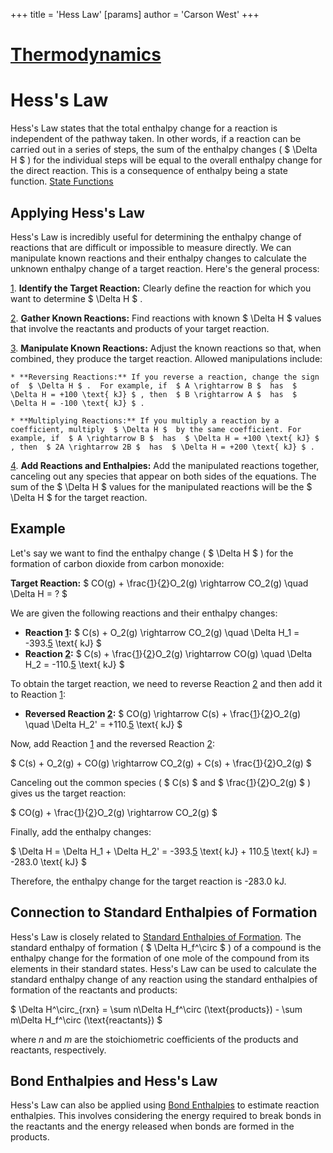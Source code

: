 +++
 title = 'Hess Law'
[params]
	author = 'Carson West'
+++
# [Thermodynamics](./../thermodynamics/)
# Hess's Law 
Hess's Law states that the total enthalpy change for a reaction is independent of the pathway taken.  In other words, if a reaction can be carried out in a series of steps, the sum of the enthalpy changes ( $ \Delta H $ ) for the individual steps will be equal to the overall enthalpy change for the direct reaction. This is a consequence of enthalpy being a state function. [State Functions](./../state-functions/)

## Applying Hess's Law

Hess's Law is incredibly useful for determining the enthalpy change of reactions that are difficult or impossible to measure directly. We can manipulate known reactions and their enthalpy changes to calculate the unknown enthalpy change of a target reaction.  Here's the general process:

[1](./../1/). **Identify the Target Reaction:** Clearly define the reaction for which you want to determine  $ \Delta H $ .

[2](./../2/). **Gather Known Reactions:** Find reactions with known  $ \Delta H $  values that involve the reactants and products of your target reaction.

[3](./../3/). **Manipulate Known Reactions:**  Adjust the known reactions so that, when combined, they produce the target reaction.  Allowed manipulations include:

    * **Reversing Reactions:** If you reverse a reaction, change the sign of  $ \Delta H $ .  For example, if  $ A \rightarrow B $  has  $ \Delta H = +100 \text{ kJ} $ , then  $ B \rightarrow A $  has  $ \Delta H = -100 \text{ kJ} $ .

    * **Multiplying Reactions:** If you multiply a reaction by a coefficient, multiply  $ \Delta H $  by the same coefficient. For example, if  $ A \rightarrow B $  has  $ \Delta H = +100 \text{ kJ} $ , then  $ 2A \rightarrow 2B $  has  $ \Delta H = +200 \text{ kJ} $ .

[4](./../4/). **Add Reactions and Enthalpies:** Add the manipulated reactions together, canceling out any species that appear on both sides of the equations.  The sum of the  $ \Delta H $  values for the manipulated reactions will be the  $ \Delta H $  for the target reaction.

## Example

Let's say we want to find the enthalpy change ( $ \Delta H $ ) for the formation of carbon dioxide from carbon monoxide:

**Target Reaction:**  $ CO(g) + \frac{[1](./../1/)}{[2](./../2/)}O_2(g) \rightarrow CO_2(g) \quad \Delta H = ? $ 

We are given the following reactions and their enthalpy changes:

* **Reaction [1](./../1/):**  $ C(s) + O_2(g) \rightarrow CO_2(g) \quad \Delta H_1 = -393.[5](./../5/) \text{ kJ} $ 
* **Reaction [2](./../2/):**  $ C(s) + \frac{[1](./../1/)}{[2](./../2/)}O_2(g) \rightarrow CO(g) \quad \Delta H_2 = -110.[5](./../5/) \text{ kJ} $ 

To obtain the target reaction, we need to reverse Reaction [2](./../2/) and then add it to Reaction [1](./../1/):

* **Reversed Reaction [2](./../2/):**  $ CO(g) \rightarrow C(s) + \frac{[1](./../1/)}{[2](./../2/)}O_2(g) \quad \Delta H_2' = +110.[5](./../5/) \text{ kJ} $ 

Now, add Reaction [1](./../1/) and the reversed Reaction [2](./../2/):

 $ C(s) + O_2(g) + CO(g) \rightarrow CO_2(g) + C(s) + \frac{[1](./../1/)}{[2](./../2/)}O_2(g) $ 

Canceling out the common species ( $ C(s) $  and  $ \frac{[1](./../1/)}{[2](./../2/)}O_2(g) $ ) gives us the target reaction:

 $ CO(g) + \frac{[1](./../1/)}{[2](./../2/)}O_2(g) \rightarrow CO_2(g) $ 

Finally, add the enthalpy changes:

 $ \Delta H = \Delta H_1 + \Delta H_2' = -393.[5](./../5/) \text{ kJ} + 110.[5](./../5/) \text{ kJ} = -283.0 \text{ kJ} $ 

Therefore, the enthalpy change for the target reaction is -283.0 kJ.


## Connection to Standard Enthalpies of Formation

Hess's Law is closely related to [Standard Enthalpies of Formation](./../standard-enthalpies-of-formation/).  The standard enthalpy of formation ( $ \Delta H_f^\circ $ ) of a compound is the enthalpy change for the formation of one mole of the compound from its elements in their standard states.  Hess's Law can be used to calculate the standard enthalpy change of any reaction using the standard enthalpies of formation of the reactants and products:

 $ \Delta H^\circ_{rxn} = \sum n\Delta H_f^\circ (\text{products}) - \sum m\Delta H_f^\circ (\text{reactants}) $ 

where *n* and *m* are the stoichiometric coefficients of the products and reactants, respectively.


## Bond Enthalpies and Hess's Law

Hess's Law can also be applied using [Bond Enthalpies](./../bond-enthalpies/) to estimate reaction enthalpies.  This involves considering the energy required to break bonds in the reactants and the energy released when bonds are formed in the products.
